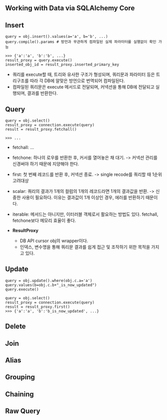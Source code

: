 Working with Data via SQLAlchemy Core
-

Insert
-
```
query = obj.insert().values(a='a', b='b', ...)
query.compile().params # 방언과 무관하게 컴파일된 실제 파라미터를 실행없이 확인 가능

>>> {'a':'a', 'b':'b', ...}
result_proxy = query.execute()
inserted_obj_id = result_proxy.inserted_primary_key 
```
- 쿼리를 execute할 때, 트리와 유사한 구조가 형성되며, 쿼리문과 파라미터 등은 트리구조를 따라 각 DB에 알맞은 방언으로 번역되어 컴파일된다.
- 컴파일된 쿼리문은 execute 메서드로 전달되며, 커넥션을 통해 DB에 전달되고 실행되며, 결과를 반환한다.


Query
-
```
query = obj.select()
result_proxy = connection.execute(query)
result = result_proxy.fetchall()

>>> ...
```
- fetchall: ...
- fetchone: 하나의 로우를 반환한 후, 커서를 열어놓은 채 대기. -> 커넥션 관리를 신경써야 하기 때문에 지양해야 한다.
- first: 첫 번째 레코드를 반환 후, 커넥션 종료. -> single recode를 쿼리할 때 1순위 고려대상
- scalar: 쿼리의 결과가 1개의 컬럼의 1개의 레코드라면 1개의 결과값을 반환. -> 신중한 사용이 필요하다. 이유는 결과값이 1개 이상인 경우, 에러를 반환하기 때문이다.
- iterable: 메서드는 아니지만, 이터러블 객체로서 활요하는 방법도 있다. fetchall, fetchone보다 메모리 효율이 좋다.


- **ResultProxy**
  - DB API cursor obj의 wrapper이다.
  - 인덱스, 변수명을 통해 쿼리문 결과를 쉽게 접근 및 조작하기 위한 목적을 가지고 있다.

Update
- 
```
query = obj.update().where(obj.c.a='a')
query.values(b=obj.c.b+"_is_now_updated")
query.execute()

query = obj.select()
result_proxy = connection.execute(query)
result = result_proxy.first()
>>> {'a':'a', 'b':'b_is_now_updated', ...} 
```

Delete
-

Join
-

Alias
-

Grouping
-

Chaining
-

Raw Query
-
